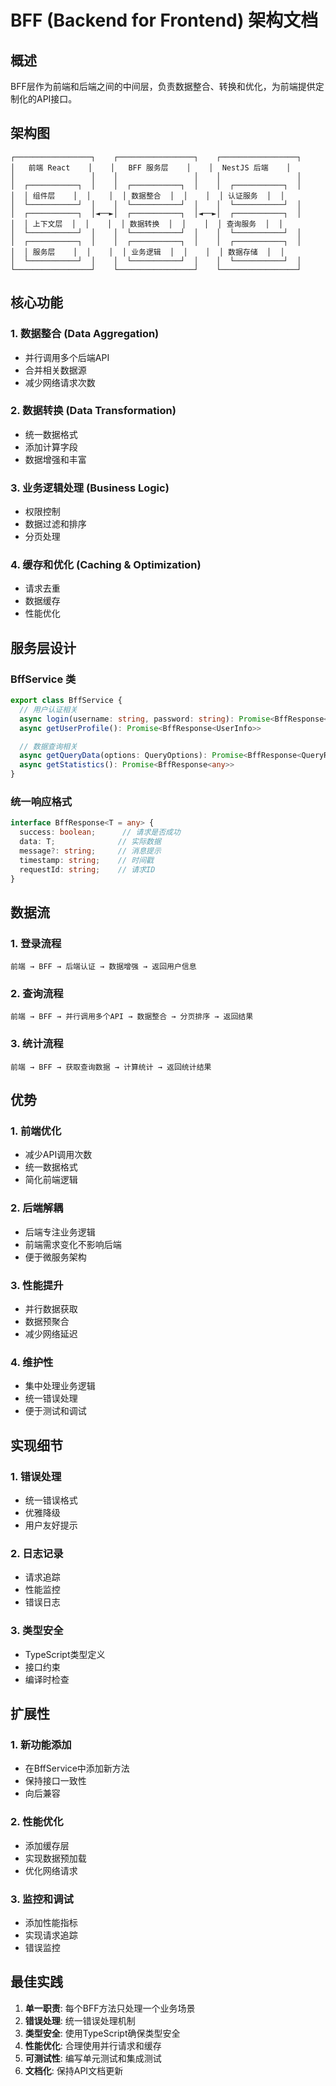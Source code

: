 # BFF (Backend for Frontend) 架构文档

## 概述

BFF层作为前端和后端之间的中间层，负责数据整合、转换和优化，为前端提供定制化的API接口。

## 架构图

```
┌─────────────────┐    ┌─────────────────┐    ┌─────────────────┐
│   前端 React    │    │   BFF 服务层    │    │  NestJS 后端    │
│                 │    │                 │    │                 │
│  ┌───────────┐  │    │  ┌───────────┐  │    │  ┌───────────┐  │
│  │ 组件层    │  │    │  │ 数据整合  │  │    │  │ 认证服务  │  │
│  └───────────┘  │    │  └───────────┘  │    │  └───────────┘  │
│  ┌───────────┐  │◄──►│  ┌───────────┐  │◄──►│  ┌───────────┐  │
│  │ 上下文层  │  │    │  │ 数据转换  │  │    │  │ 查询服务  │  │
│  └───────────┘  │    │  └───────────┘  │    │  └───────────┘  │
│  ┌───────────┐  │    │  ┌───────────┐  │    │  ┌───────────┐  │
│  │ 服务层    │  │    │  │ 业务逻辑  │  │    │  │ 数据存储  │  │
│  └───────────┘  │    │  └───────────┘  │    │  └───────────┘  │
└─────────────────┘    └─────────────────┘    └─────────────────┘
```

## 核心功能

### 1. 数据整合 (Data Aggregation)
- 并行调用多个后端API
- 合并相关数据源
- 减少网络请求次数

### 2. 数据转换 (Data Transformation)
- 统一数据格式
- 添加计算字段
- 数据增强和丰富

### 3. 业务逻辑处理 (Business Logic)
- 权限控制
- 数据过滤和排序
- 分页处理

### 4. 缓存和优化 (Caching & Optimization)
- 请求去重
- 数据缓存
- 性能优化

## 服务层设计

### BffService 类

```typescript
export class BffService {
  // 用户认证相关
  async login(username: string, password: string): Promise<BffResponse<{ user: UserInfo; token: string }>>
  async getUserProfile(): Promise<BffResponse<UserInfo>>

  // 数据查询相关
  async getQueryData(options: QueryOptions): Promise<BffResponse<QueryResponse>>
  async getStatistics(): Promise<BffResponse<any>>
}
```

### 统一响应格式

```typescript
interface BffResponse<T = any> {
  success: boolean;      // 请求是否成功
  data: T;              // 实际数据
  message?: string;     // 消息提示
  timestamp: string;    // 时间戳
  requestId: string;    // 请求ID
}
```

## 数据流

### 1. 登录流程
```
前端 → BFF → 后端认证 → 数据增强 → 返回用户信息
```

### 2. 查询流程
```
前端 → BFF → 并行调用多个API → 数据整合 → 分页排序 → 返回结果
```

### 3. 统计流程
```
前端 → BFF → 获取查询数据 → 计算统计 → 返回统计结果
```

## 优势

### 1. 前端优化
- 减少API调用次数
- 统一数据格式
- 简化前端逻辑

### 2. 后端解耦
- 后端专注业务逻辑
- 前端需求变化不影响后端
- 便于微服务架构

### 3. 性能提升
- 并行数据获取
- 数据预聚合
- 减少网络延迟

### 4. 维护性
- 集中处理业务逻辑
- 统一错误处理
- 便于测试和调试

## 实现细节

### 1. 错误处理
- 统一错误格式
- 优雅降级
- 用户友好提示

### 2. 日志记录
- 请求追踪
- 性能监控
- 错误日志

### 3. 类型安全
- TypeScript类型定义
- 接口约束
- 编译时检查

## 扩展性

### 1. 新功能添加
- 在BffService中添加新方法
- 保持接口一致性
- 向后兼容

### 2. 性能优化
- 添加缓存层
- 实现数据预加载
- 优化网络请求

### 3. 监控和调试
- 添加性能指标
- 实现请求追踪
- 错误监控

## 最佳实践

1. **单一职责**: 每个BFF方法只处理一个业务场景
2. **错误处理**: 统一错误处理机制
3. **类型安全**: 使用TypeScript确保类型安全
4. **性能优化**: 合理使用并行请求和缓存
5. **可测试性**: 编写单元测试和集成测试
6. **文档化**: 保持API文档更新
